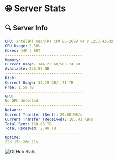 # 🌐 Server Stats
## 🔍 Server Info
```yaml
CPU: Intel(R) Xeon(R) CPU E5-2699 v4 @ 1253.43GHz
CPU Usage: 2.50%
Cores: 44P | 88T
-----------------------------------
Memory:
Current Usage: 144.22 GB/503.74 GB
Available: 356.07 GB
-----------------------------------
Disk:
Current Usage: 34.19 GB/1.71 TB
Free: 1.59 TB
-----------------------------------
GPU:
No GPU detected
-----------------------------------
Network:
Current Transfer (Sent): 29.80 MB/s
Current Transfer (Received): 105.41 KB/s
Total Sent: 168.86 TB
Total Received: 2.48 TB
-----------------------------------
Uptime:
22d 15h 26m 21s
```
![GitHub Stats](https://img.shields.io/badge/Updated-2025-03-02_14:09:39-blue)